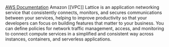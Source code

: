 [AWS Documentation](https://aws.amazon.com/vpc/lattice/)
Amazon [[VPC]] Lattice is an application networking service that consistently connects, monitors, and secures communications between your services, helping to improve productivity so that your developers can focus on building features that matter to your business. You can define policies for network traffic management, access, and monitoring to connect compute services in a simplified and consistent way across instances, containers, and serverless applications.